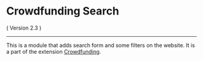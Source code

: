 Crowdfunding Search
==========================
( Version 2.3 )
- - -

This is a module that adds search form and some filters on the website. It is a part of the extension [Crowdfunding](http://itprism.com/free-joomla-extensions/ecommerce-gamification/crowdfunding-collective-raising-capital).